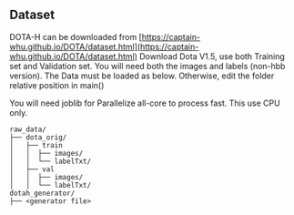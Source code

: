 ## Dataset
DOTA-H can be downloaded from [https://captain-whu.github.io/DOTA/dataset.html](https://captain-whu.github.io/DOTA/dataset.html)
Download Dota V1.5, use both Training set and Validation set.
You will need both the images and labels (non-hbb version).
The Data must be loaded as below. Otherwise, edit the folder relative position in main()

You will need joblib for Parallelize all-core to process fast.
This use CPU only.
```
raw_data/
├── dota_orig/
│   ├── train
│   │  ├── images/
│   │  └── labelTxt/
│   ├── val
│   │  ├── images/
│   │  └── labelTxt/
dotah_generator/
├── <generator file>
```